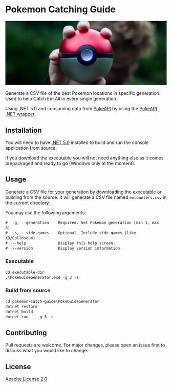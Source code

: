 # Pokemon Catching Guide

![Banner](banner.jpg)

Generate a CSV file of the best Pokemon locations in specific generation. Used to help Catch Em All in every single generation.

Using .NET 5.0 and consuming data from [PokeAPI](https://pokeapi.co) by using the [PokeAPI .NET wrapper](https://github.com/mtrdp642/PokeApiNet).

## Installation

You will need to have [.NET 5.0](https://dotnet.microsoft.com/download/dotnet/5.0) installed to build and run the console application from source.

If you download the executable you will not need anything else as it comes prepackaged and ready to go (Windows only at the moment).

## Usage

Generate a CSV file for your generation by downloading the executable or building from the source. It will generate a CSV file named `encounters.csv` in the current directory.

You may use the following arguments:

```shell
#  -g, --generation    Required. Set Pokemon generation (min 1, max 8).
#  -s, --side-games    Optional. Include side games (like XD/Colloseum).
#  --help              Display this help screen.
#  --version           Display version information.
```

### Executable

```shell
cd executable-dir
.\PokeGuideGenerator.exe -g 3 -s
```

### Build from source

```shell
cd pokemon-catch-guide\PokeGuideGenerator
dotnet restore
dotnet build
dotnet run -- -g 3 -s
```

## Contributing
Pull requests are welcome. For major changes, please open an issue first to discuss what you would like to change.

## License
[Apache License 2.0](http://www.apache.org/licenses/)